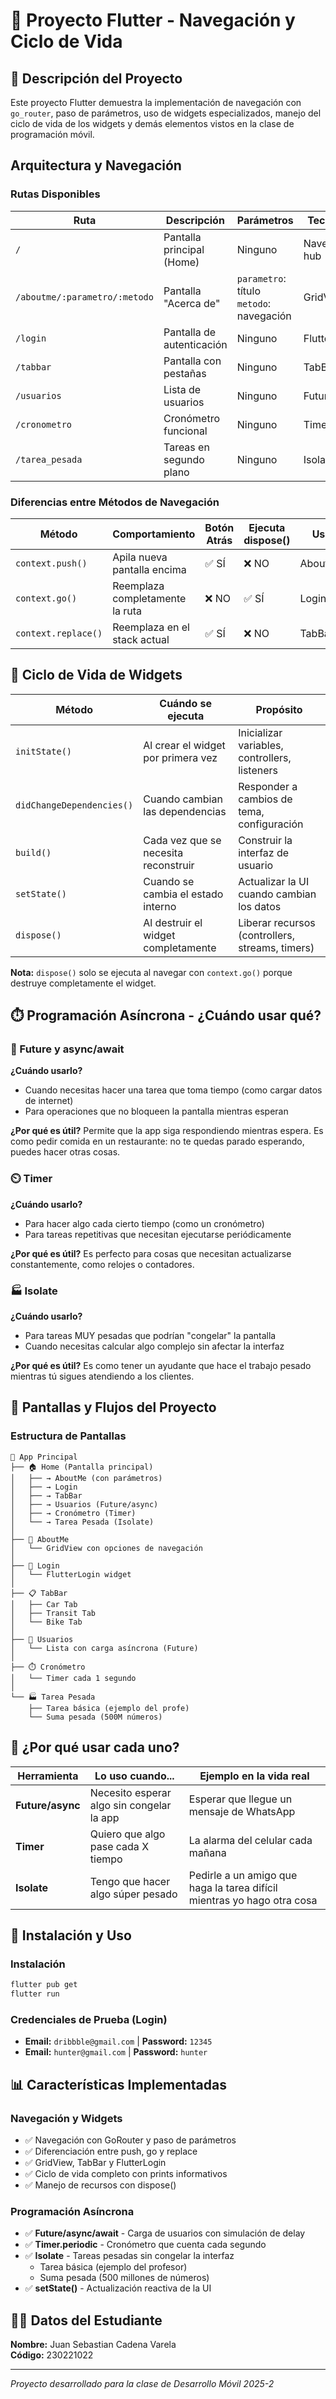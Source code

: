 # 📱 Proyecto Flutter - Navegación y Ciclo de Vida

## 🎯 Descripción del Proyecto

Este proyecto Flutter demuestra la implementación de navegación con `go_router`, paso de parámetros, uso de widgets especializados, manejo del ciclo de vida de los widgets y demás elementos vistos en la clase de programación móvil.

## Arquitectura y Navegación

### Rutas Disponibles

| Ruta | Descripción | Parámetros | Tecnología |
|------|-------------|------------|------------|
| `/` | Pantalla principal (Home) | Ninguno | Navegación hub |
| `/aboutme/:parametro/:metodo` | Pantalla "Acerca de" | `parametro`: título<br>`metodo`: navegación | GridView |
| `/login` | Pantalla de autenticación | Ninguno | FlutterLogin |
| `/tabbar` | Pantalla con pestañas | Ninguno | TabBar |
| `/usuarios` | Lista de usuarios | Ninguno | Future/async |
| `/cronometro` | Cronómetro funcional | Ninguno | Timer |
| `/tarea_pesada` | Tareas en segundo plano | Ninguno | Isolate |


### Diferencias entre Métodos de Navegación

| Método | Comportamiento | Botón Atrás | Ejecuta dispose() | Uso |
|--------|----------------|-------------|------------------|-----|
| `context.push()` | Apila nueva pantalla encima | ✅ SÍ | ❌ NO | AboutMe |
| `context.go()` | Reemplaza completamente la ruta | ❌ NO | ✅ SÍ | Login |
| `context.replace()` | Reemplaza en el stack actual | ✅ SÍ | ❌ NO | TabBar |


## 🔄 Ciclo de Vida de Widgets

| Método | Cuándo se ejecuta | Propósito |
|--------|------------------|-----------|
| `initState()` | Al crear el widget por primera vez | Inicializar variables, controllers, listeners |
| `didChangeDependencies()` | Cuando cambian las dependencias | Responder a cambios de tema, configuración |
| `build()` | Cada vez que se necesita reconstruir | Construir la interfaz de usuario |
| `setState()` | Cuando se cambia el estado interno | Actualizar la UI cuando cambian los datos |
| `dispose()` | Al destruir el widget completamente | Liberar recursos (controllers, streams, timers) |

**Nota:** `dispose()` solo se ejecuta al navegar con `context.go()` porque destruye completamente el widget.

## ⏱️ Programación Asíncrona - ¿Cuándo usar qué?

### 🔄 Future y async/await
**¿Cuándo usarlo?**
- Cuando necesitas hacer una tarea que toma tiempo (como cargar datos de internet)
- Para operaciones que no bloqueen la pantalla mientras esperan



**¿Por qué es útil?** Permite que la app siga respondiendo mientras espera. Es como pedir comida en un restaurante: no te quedas parado esperando, puedes hacer otras cosas.

### ⏲️ Timer
**¿Cuándo usarlo?**
- Para hacer algo cada cierto tiempo (como un cronómetro)
- Para tareas repetitivas que necesitan ejecutarse periódicamente

**¿Por qué es útil?** Es perfecto para cosas que necesitan actualizarse constantemente, como relojes o contadores.

### 🏭 Isolate
**¿Cuándo usarlo?**
- Para tareas MUY pesadas que podrían "congelar" la pantalla
- Cuando necesitas calcular algo complejo sin afectar la interfaz

**¿Por qué es útil?** Es como tener un ayudante que hace el trabajo pesado mientras tú sigues atendiendo a los clientes.

## 📱 Pantallas y Flujos del Proyecto

### Estructura de Pantallas
```
📱 App Principal
├── 🏠 Home (Pantalla principal)
│   ├── → AboutMe (con parámetros)
│   ├── → Login 
│   ├── → TabBar
│   ├── → Usuarios (Future/async)
│   ├── → Cronómetro (Timer)
│   └── → Tarea Pesada (Isolate)
│
├── 👤 AboutMe
│   └── GridView con opciones de navegación
│
├── 🔐 Login  
│   └── FlutterLogin widget
│
├── 📋 TabBar
│   ├── Car Tab
│   ├── Transit Tab  
│   └── Bike Tab
│
├── 👥 Usuarios
│   └── Lista con carga asíncrona (Future)
│
├── ⏱️ Cronómetro  
│   └── Timer cada 1 segundo
│
└── 🏭 Tarea Pesada
    ├── Tarea básica (ejemplo del profe)
    └── Suma pesada (500M números)
```

## 🤔 ¿Por qué usar cada uno?

| Herramienta | Lo uso cuando... | Ejemplo en la vida real |
|-------------|------------------|------------------------|
| **Future/async** | Necesito esperar algo sin congelar la app | Esperar que llegue un mensaje de WhatsApp |
| **Timer** | Quiero que algo pase cada X tiempo | La alarma del celular cada mañana |
| **Isolate** | Tengo que hacer algo súper pesado | Pedirle a un amigo que haga la tarea difícil mientras yo hago otra cosa |

## 🚀 Instalación y Uso

### Instalación
```bash
flutter pub get
flutter run
```

### Credenciales de Prueba (Login)
- **Email:** `dribbble@gmail.com` | **Password:** `12345`
- **Email:** `hunter@gmail.com` | **Password:** `hunter`

## 📊 Características Implementadas

### Navegación y Widgets
- ✅ Navegación con GoRouter y paso de parámetros
- ✅ Diferenciación entre push, go y replace
- ✅ GridView, TabBar y FlutterLogin
- ✅ Ciclo de vida completo con prints informativos
- ✅ Manejo de recursos con dispose()

### Programación Asíncrona
- ✅ **Future/async/await** - Carga de usuarios con simulación de delay
- ✅ **Timer.periodic** - Cronómetro que cuenta cada segundo
- ✅ **Isolate** - Tareas pesadas sin congelar la interfaz
  - Tarea básica (ejemplo del profesor)
  - Suma pesada (500 millones de números)
- ✅ **setState()** - Actualización reactiva de la UI

## 👨‍💻 Datos del Estudiante

**Nombre:** Juan Sebastian Cadena Varela  
**Código:** 230221022

---

*Proyecto desarrollado para la clase de Desarrollo Móvil 2025-2*